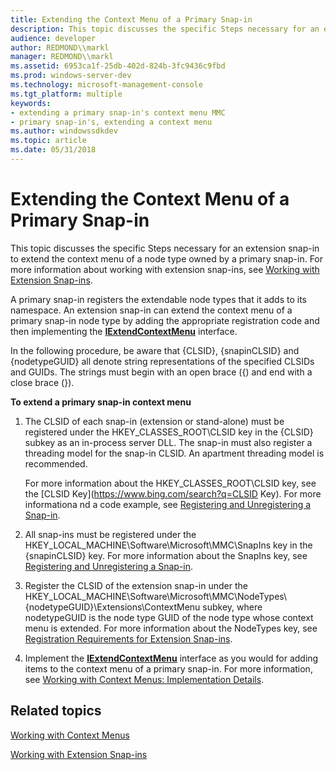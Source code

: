 ```yaml
---
title: Extending the Context Menu of a Primary Snap-in
description: This topic discusses the specific Steps necessary for an extension snap-in to extend the context menu of a node type owned by a primary snap-in. For more information about working with extension snap-ins, see Working with Extension Snap-ins.
audience: developer
author: REDMOND\\markl
manager: REDMOND\\markl
ms.assetid: 6953ca1f-25db-402d-824b-3fc9436c9fbd
ms.prod: windows-server-dev
ms.technology: microsoft-management-console
ms.tgt_platform: multiple
keywords:
- extending a primary snap-in's context menu MMC
- primary snap-in's, extending a context menu
ms.author: windowssdkdev
ms.topic: article
ms.date: 05/31/2018
---
```


# Extending the Context Menu of a Primary Snap-in

This topic discusses the specific Steps necessary for an extension snap-in to extend the context menu of a node type owned by a primary snap-in. For more information about working with extension snap-ins, see [Working with Extension Snap-ins](working-with-extension-snap-ins.md).

A primary snap-in registers the extendable node types that it adds to its namespace. An extension snap-in can extend the context menu of a primary snap-in node type by adding the appropriate registration code and then implementing the [**IExtendContextMenu**](/windows/desktop/api/Mmc/nn-mmc-iextendcontextmenu) interface.

In the following procedure, be aware that {CLSID}, {snapinCLSID} and {nodetypeGUID} all denote string representations of the specified CLSIDs and GUIDs. The strings must begin with an open brace ({) and end with a close brace (}).

**To extend a primary snap-in context menu**

1.  The CLSID of each snap-in (extension or stand-alone) must be registered under the HKEY\_CLASSES\_ROOT\\CLSID key in the {CLSID} subkey as an in-process server DLL. The snap-in must also register a threading model for the snap-in CLSID. An apartment threading model is recommended.

    For more information about the HKEY\_CLASSES\_ROOT\\CLSID key, see the [CLSID Key](https://www.bing.com/search?q=CLSID Key). For more informationa nd a code example, see [Registering and Unregistering a Snap-in](registering-and-unregistering-a-snap-in.md).

2.  All snap-ins must be registered under the HKEY\_LOCAL\_MACHINE\\Software\\Microsoft\\MMC\\SnapIns key in the {snapinCLSID} key. For more information about the SnapIns key, see [Registering and Unregistering a Snap-in](registering-and-unregistering-a-snap-in.md).
3.  Register the CLSID of the extension snap-in under the HKEY\_LOCAL\_MACHINE\\Software\\Microsoft\\MMC\\NodeTypes\\{nodetypeGUID}\\Extensions\\ContextMenu subkey, where nodetypeGUID is the node type GUID of the node type whose context menu is extended. For more information about the NodeTypes key, see [Registration Requirements for Extension Snap-ins](registration-requirements-for-extension-snap-ins.md).
4.  Implement the [**IExtendContextMenu**](/windows/desktop/api/Mmc/nn-mmc-iextendcontextmenu) interface as you would for adding items to the context menu of a primary snap-in. For more information, see [Working with Context Menus: Implementation Details](working-with-context-menus-implementation-details.md).

## Related topics

<dl> <dt>

[Working with Context Menus](working-with-context-menus.md)
</dt> <dt>

[Working with Extension Snap-ins](working-with-extension-snap-ins.md)
</dt> </dl>

 

 





